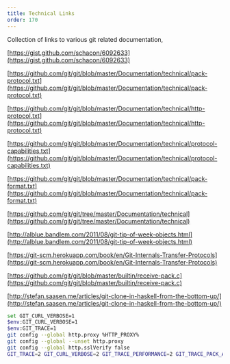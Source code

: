 ```yaml
---
title: Technical Links
order: 170
---
```


Collection of links to various git related documentation,

[https://gist.github.com/schacon/6092633](https://gist.github.com/schacon/6092633)

[https://github.com/git/git/blob/master/Documentation/technical/pack-protocol.txt](https://github.com/git/git/blob/master/Documentation/technical/pack-protocol.txt)

[https://github.com/git/git/blob/master/Documentation/technical/http-protocol.txt](https://github.com/git/git/blob/master/Documentation/technical/http-protocol.txt)

[https://github.com/git/git/blob/master/Documentation/technical/protocol-capabilities.txt](https://github.com/git/git/blob/master/Documentation/technical/protocol-capabilities.txt)

[https://github.com/git/git/blob/master/Documentation/technical/pack-format.txt](https://github.com/git/git/blob/master/Documentation/technical/pack-format.txt)

[https://github.com/git/git/tree/master/Documentation/technical](https://github.com/git/git/tree/master/Documentation/technical)

[http://alblue.bandlem.com/2011/08/git-tip-of-week-objects.html](http://alblue.bandlem.com/2011/08/git-tip-of-week-objects.html)

[https://git-scm.herokuapp.com/book/en/Git-Internals-Transfer-Protocols](https://git-scm.herokuapp.com/book/en/Git-Internals-Transfer-Protocols)

[https://github.com/git/git/blob/master/builtin/receive-pack.c](https://github.com/git/git/blob/master/builtin/receive-pack.c)

[http://stefan.saasen.me/articles/git-clone-in-haskell-from-the-bottom-up/](http://stefan.saasen.me/articles/git-clone-in-haskell-from-the-bottom-up/)

```bash
set GIT_CURL_VERBOSE=1
$env:GIT_CURL_VERBOSE=1
$env:GIT_TRACE=1
git config --global http.proxy %HTTP_PROXY%
git config --global --unset http.proxy
git config --global http.sslVerify false
GIT_TRACE=2 GIT_CURL_VERBOSE=2 GIT_TRACE_PERFORMANCE=2 GIT_TRACE_PACK_ACCESS=2 GIT_TRACE_PACKET=2 GIT_TRACE_PACKFILE=2 GIT_TRACE_SETUP=2 GIT_TRACE_SHALLOW=2
```
